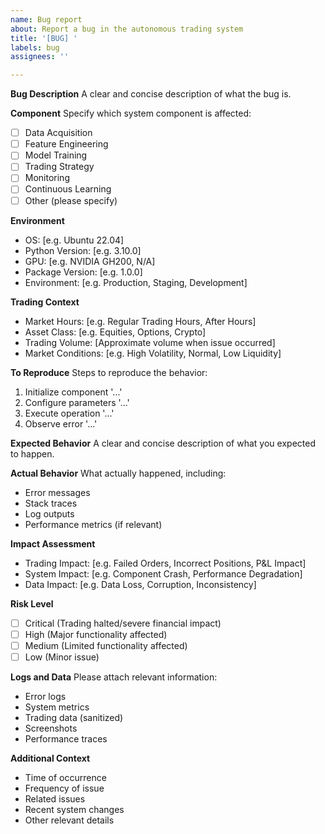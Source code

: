 ```yaml
---
name: Bug report
about: Report a bug in the autonomous trading system
title: '[BUG] '
labels: bug
assignees: ''

---
```


**Bug Description**
A clear and concise description of what the bug is.

**Component**
Specify which system component is affected:
- [ ] Data Acquisition
- [ ] Feature Engineering
- [ ] Model Training
- [ ] Trading Strategy
- [ ] Monitoring
- [ ] Continuous Learning
- [ ] Other (please specify)

**Environment**
- OS: [e.g. Ubuntu 22.04]
- Python Version: [e.g. 3.10.0]
- GPU: [e.g. NVIDIA GH200, N/A]
- Package Version: [e.g. 1.0.0]
- Environment: [e.g. Production, Staging, Development]

**Trading Context**
- Market Hours: [e.g. Regular Trading Hours, After Hours]
- Asset Class: [e.g. Equities, Options, Crypto]
- Trading Volume: [Approximate volume when issue occurred]
- Market Conditions: [e.g. High Volatility, Normal, Low Liquidity]

**To Reproduce**
Steps to reproduce the behavior:
1. Initialize component '...'
2. Configure parameters '...'
3. Execute operation '...'
4. Observe error '...'

**Expected Behavior**
A clear and concise description of what you expected to happen.

**Actual Behavior**
What actually happened, including:
- Error messages
- Stack traces
- Log outputs
- Performance metrics (if relevant)

**Impact Assessment**
- Trading Impact: [e.g. Failed Orders, Incorrect Positions, P&L Impact]
- System Impact: [e.g. Component Crash, Performance Degradation]
- Data Impact: [e.g. Data Loss, Corruption, Inconsistency]

**Risk Level**
- [ ] Critical (Trading halted/severe financial impact)
- [ ] High (Major functionality affected)
- [ ] Medium (Limited functionality affected)
- [ ] Low (Minor issue)

**Logs and Data**
Please attach relevant information:
- Error logs
- System metrics
- Trading data (sanitized)
- Screenshots
- Performance traces

**Additional Context**
- Time of occurrence
- Frequency of issue
- Related issues
- Recent system changes
- Other relevant details